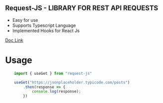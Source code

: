 ## Request-JS - LIBRARY FOR REST API REQUESTS ##

* Easy for use
* Supports Typescript Language
* Implemented Hooks for React Js

[Doc Link](https://google.com)

# Usage #

```javascript
    import { useGet } from "request-js"

    useGet("https://jsonplaceholder.typicode.com/posts")
        .then(response => {
            console.log(response);
        })

```